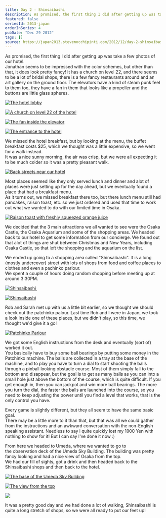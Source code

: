 ```yaml
---
title: Day 2 - Shinsaibashi
description: As promised, the first thing I did after getting up was take a few photos of our hotel.  Jonathan seems to be impressed with the color schem...
featured: false
seriesId: 2013-japan
orderInSeries: 4
pubDate: "Dec 29 2012"
tags: []
source: https://japan2013.stevenocchipinti.com/2012/12/day-2-shinsaibashi.html
---
```


As promised, the first thing I did after getting up was take a few photos of our hotel.  
Jonathan seems to be impressed with the color schemes, but other than that, it does look pretty fancy! It has a church on level 22, and there seems to be a lot of bridal shops, there is a few fancy restaurants around and an art gallery on the ground floor. The elevators have a kind of steam punk feel to them too, they have a fan in them that looks like a propeller and the buttons are little glass spheres.

[![The hotel lobby](https://4.bp.blogspot.com/--Ik75St1_bg/UN77dPm37EI/AAAAAAAAAT8/OFxffcnur8U/s320/DSC_5668.JPG)](https://4.bp.blogspot.com/--Ik75St1_bg/UN77dPm37EI/AAAAAAAAAT8/OFxffcnur8U/s1600/DSC_5668.JPG)

[![A church on level 22 of the hotel](https://3.bp.blogspot.com/-WIEgaMpW6io/UN77gqaq1II/AAAAAAAAAUE/k1P8OB_EViY/s320/DSC_5669.JPG)](https://3.bp.blogspot.com/-WIEgaMpW6io/UN77gqaq1II/AAAAAAAAAUE/k1P8OB_EViY/s1600/DSC_5669.JPG)

[![The fan inside the elevator](https://4.bp.blogspot.com/-hmMMiPMrd-8/UN77jJM6fWI/AAAAAAAAAUM/i2r4PR-Q9c4/s320/DSC_5670.JPG)](https://4.bp.blogspot.com/-hmMMiPMrd-8/UN77jJM6fWI/AAAAAAAAAUM/i2r4PR-Q9c4/s1600/DSC_5670.JPG)

[![The entrance to the hotel](https://4.bp.blogspot.com/-XcQIXJH_nDg/UN77mNtydpI/AAAAAAAAAUY/RlztjpKosv4/s320/DSC_5671.JPG)](https://4.bp.blogspot.com/-XcQIXJH_nDg/UN77mNtydpI/AAAAAAAAAUY/RlztjpKosv4/s1600/DSC_5671.JPG)

We missed the hotel breakfast, but by looking at the menu, the buffet breakfast costs $25, which we thought was a little expensive, so we went for a walk instead.  
It was a nice sunny morning, the air was crisp, but we were all expecting it to be much colder so it was a pretty pleasant walk.

[![Back streets near our hotel](https://1.bp.blogspot.com/--udHFDyJAiI/UN77p9wfZ8I/AAAAAAAAAUk/D0vhvMWww8c/s320/DSC_5673.JPG)](https://1.bp.blogspot.com/--udHFDyJAiI/UN77p9wfZ8I/AAAAAAAAAUk/D0vhvMWww8c/s1600/DSC_5673.JPG)

Most places seemed like they only served lunch and dinner and alot of places were just setting up for the day ahead, but we eventually found a place that had a breakfast menu.  
As it turns out, we missed breakfast there too, but there lunch menu still had pancakes, raison toast, etc. so we just ordered and used that time to work out what we wanted to do with our limited time in Osaka.

[![Raison toast with freshly squeezed orange juice](https://4.bp.blogspot.com/-DCftqVhGqEw/UN77t5RSXwI/AAAAAAAAAUs/acxYRcQ0AmE/s320/DSC_5679.JPG)](https://4.bp.blogspot.com/-DCftqVhGqEw/UN77t5RSXwI/AAAAAAAAAUs/acxYRcQ0AmE/s1600/DSC_5679.JPG)

We decided that the 3 main attractions we all wanted to see were the Osaka Castle, the Osaka Aquarium and some of the shopping areas. We headed back to our hotel to get some information from our concierge. We found out that alot of things are shut between Christmas and New Years, including Osaka Castle, so that left the shopping and the aquarium on the list.

We ended up going to a shopping area called "Shinsaibashi". It is a long (mostly undercover) street with lots of shops from food and coffee places to clothes and even a pachinko parlour.  
We spent a couple of hours doing random shopping before meeting up at around 3:30PM.

[![Shinsaibashi ](https://4.bp.blogspot.com/-dq5FAO-isOk/UN778_3O-UI/AAAAAAAAAU4/kKyCSmJv8PU/s320/DSC_5689.JPG)](https://4.bp.blogspot.com/-dq5FAO-isOk/UN778_3O-UI/AAAAAAAAAU4/kKyCSmJv8PU/s1600/DSC_5689.JPG)

[![Shinsaibashi](https://4.bp.blogspot.com/-oESgoNUCxmI/UN78Fj5wEUI/AAAAAAAAAVA/k82tu4R266s/s320/DSC_5693.JPG)](https://4.bp.blogspot.com/-oESgoNUCxmI/UN78Fj5wEUI/AAAAAAAAAVA/k82tu4R266s/s1600/DSC_5693.JPG)

Rob and Sarah met up with us a little bit earlier, so we thought we should check out the patchinko palour. Last time Rob and I were in Japan, we took a look inside one of these places, but we didn't play, so this time, we thought we'd give it a go!

[![Patchinko Parlour](https://1.bp.blogspot.com/-4Oj0JpXyjwY/UN8EYEHQ0EI/AAAAAAAAAVo/TYvkCWcNzII/s320/DSC_5692.JPG)](https://1.bp.blogspot.com/-4Oj0JpXyjwY/UN8EYEHQ0EI/AAAAAAAAAVo/TYvkCWcNzII/s1600/DSC_5692.JPG)

We got some English instructions from the desk and eventually (sort of) worked it out.  
You basically have to buy some ball bearings by putting some money in the Patchinko machine. The balls are collected in a tray at the base of the machine, and to play you have to turn a dial to start shooting the balls through a pinball looking obstacle course. Most of them simply fall to the bottom and disappear, but the goal is to get as many balls as you can into a small hole just above the bottom of the course, which is quite difficult. If you get enough in, then you can jackpot and win more ball bearings. The more you turn the dial, the faster the balls are launched into the course, so you need to keep adjusting the power until you find a level that works, that is the only control you have.

Every game is slightly different, but they all seem to have the same basic goal.  
There may be a little more to it than that, but that was all we could gather from the instructions and an awkward conversation with the non-English speaking assistant. Needless to say I quite quickly lost my 1000 Yen with nothing to show for it! But I can say I've done it now :)

From here we headed to Umeda, where we wanted to go to the observation deck of the Umeda Sky Building. The building was pretty fancy looking and had a nice view of Osaka from the top.  
We had our fill of sights, got a drink and then headed back to the Shinsaibashi shops and then back to the hotel.

[![The base of the Umeda Sky Building](https://3.bp.blogspot.com/-Mvi4WS0-MuY/UN78IoqKS5I/AAAAAAAAAVI/j2jrjcp6duU/s320/DSC_5697.JPG)](https://3.bp.blogspot.com/-Mvi4WS0-MuY/UN78IoqKS5I/AAAAAAAAAVI/j2jrjcp6duU/s1600/DSC_5697.JPG)

[![The view from the top](https://3.bp.blogspot.com/-XyH9yIpLFxc/UN78rEhIKgI/AAAAAAAAAVQ/qqXG3JWhvuM/s320/DSC_5704.JPG)](https://3.bp.blogspot.com/-XyH9yIpLFxc/UN78rEhIKgI/AAAAAAAAAVQ/qqXG3JWhvuM/s1600/DSC_5704.JPG)

[![](https://2.bp.blogspot.com/-tKC1RB8Ddks/UN78wvPbyqI/AAAAAAAAAVY/464-Wi2e6dc/s320/DSC_5707.JPG)](https://2.bp.blogspot.com/-tKC1RB8Ddks/UN78wvPbyqI/AAAAAAAAAVY/464-Wi2e6dc/s1600/DSC_5707.JPG)

It was a pretty good day and we had done a lot of walking, Shinsaibashi is quite a long stretch of shops, so we were all ready to put our feet up!
